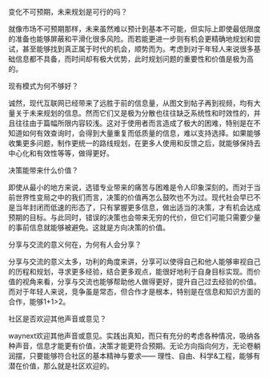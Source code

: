 



变化不可预期，未来规划是可行的吗？

就像市场不可预期那样，未来虽然难以预计到基本不可能，但实际上即使最低限度的准备也能够屏蔽和平滑化很多风险。而若能更进一步则有机会更精确地规划和尝试，甚至能够找到真正属于时代的机会，顺势而为。考虑到对于年轻人来说很多基础信息都不具备，而时间却有极大优势，此时规划问题的重要性和价值是极为高的。

现有模式为何不够好？

诚然，现代互联网已经带来了远胜于前的信息量，从图文到帖子再到视频，均有大量关于未来规划的信息。然而它们又是极为分散也往往缺乏系统性和时效性的，并且往往由于篇幅所限内容较浅。这对于使用者而言造成了极大的困难，特别是在不知道如何有效查询时，会得到大量重复而低质量的信息，难以支持选择。如果能够收集更多问题，制作更统一的路线规划，在更多人使用和反馈之后，就能够保持去中心化和有效性等等，做得更好。

决策能带来什么价值？

即使从最小的地方来说，选错专业带来的痛苦与困难是令人印象深刻的。而对于当前世界性变局之中的我们而言，决策的价值再怎么鼓吹也不为过。现代社会早已不是当年封闭而低速的形态了，只有掌握更多信息，做出适当的决策，才有机会达成预期的目标。与此同时，错误的决策也会带来无穷的代价，但它们可能只需要少量的事前信息就能够被避免。这就是方向决策的价值。

分享与交流的意义何在，为何有人会分享？

分享与交流的意义太多，功利的角度来讲，分享可以使得自己和他人能够审视自己的历程和规划，寻求更多经验，结合更多观点，能很好地利于自身目标实现。而价值的视角来看，分享与交流也能够帮助他人做得更好，提升自己过去经验的价值。而对于年轻人来说，竞争虽是常态，但合作才是根本，特别是在信息和知识方面的合作，能够1+1>2。

社区是否欢迎其他声音或意见？

waynext欢迎其他声音或意见。实践出真知，而只有充分的考虑各种情况，吸纳各种声音，信息才能更有价值，决策才能更符合预期。无论方向指向何方，无论卷躺润摆，只要能够符合社区的基本精神与要求—— 理性、自由、科学&工程，能够有潜在价值，那么就是社区欢迎的。